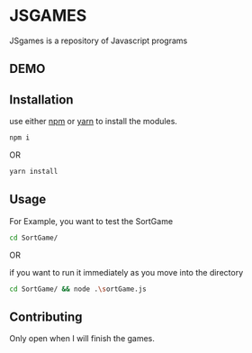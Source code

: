 # JSGAMES

JSgames is a repository of Javascript programs

## DEMO

## Installation

use either [npm](https://www.npmjs.com/) or [yarn](https://yarnpkg.com/) to install the modules.

```bash
npm i
```

OR

```bash
yarn install
```

## Usage

For Example, you want to test the SortGame

```bash
cd SortGame/
```

OR

if you want to run it immediately as you move into the directory

```bash
cd SortGame/ && node .\sortGame.js
```

## Contributing

Only open when I will finish the games.
